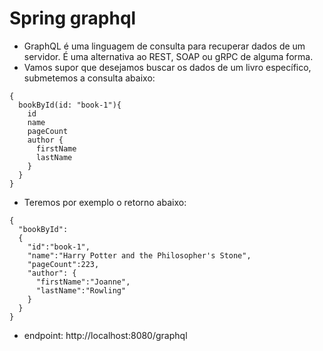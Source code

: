 # Spring graphql
- GraphQL é uma linguagem de consulta para recuperar dados de um servidor. É uma alternativa ao REST, SOAP ou gRPC de alguma forma.
- Vamos supor que desejamos buscar os dados de um livro específico, submetemos a consulta abaixo:
```
{
  bookById(id: "book-1"){
    id
    name
    pageCount
    author {
      firstName
      lastName
    }
  }
}
```
- Teremos por exemplo o retorno abaixo:
```
{
  "bookById":
  {
    "id":"book-1",
    "name":"Harry Potter and the Philosopher's Stone",
    "pageCount":223,
    "author": {
      "firstName":"Joanne",
      "lastName":"Rowling"
    }
  }
}
```
- endpoint: http://localhost:8080/graphql
